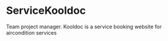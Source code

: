 # ServiceKooldoc
 Team project manager. Kooldoc is a service booking website for aircondition services
